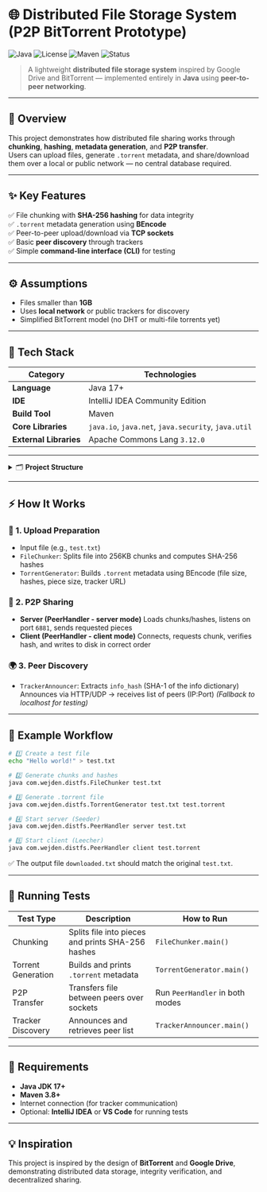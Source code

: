 
# 🌐 Distributed File Storage System (P2P BitTorrent Prototype)

![Java](https://img.shields.io/badge/Java-17-orange?logo=java)
![License](https://img.shields.io/badge/License-MIT-blue)
![Maven](https://img.shields.io/badge/Build-Maven-red?logo=apachemaven)
![Status](https://img.shields.io/badge/Status-Prototype-green)

> A lightweight **distributed file storage system** inspired by Google Drive and BitTorrent — implemented entirely in **Java** using **peer-to-peer networking**.

---

## 📖 Overview

This project demonstrates how distributed file sharing works through **chunking**, **hashing**, **metadata generation**, and **P2P transfer**.  
Users can upload files, generate `.torrent` metadata, and share/download them over a local or public network — no central database required.

---

## ✨ Key Features

✅ File chunking with **SHA-256 hashing** for data integrity  
✅ `.torrent` metadata generation using **BEncode**  
✅ Peer-to-peer upload/download via **TCP sockets**  
✅ Basic **peer discovery** through trackers  
✅ Simple **command-line interface (CLI)** for testing

---

## ⚙️ Assumptions

- Files smaller than **1GB**
- Uses **local network** or public trackers for discovery
- Simplified BitTorrent model (no DHT or multi-file torrents yet)

---

## 🧠 Tech Stack

| Category | Technologies |
|-----------|---------------|
| **Language** | Java 17+ |
| **IDE** | IntelliJ IDEA Community Edition |
| **Build Tool** | Maven |
| **Core Libraries** | `java.io`, `java.net`, `java.security`, `java.util` |
| **External Libraries** | Apache Commons Lang `3.12.0` |

---

<details>
<summary>🗂️ <b>Project Structure</b></summary>

```text
DistributedFileSystem/
├── pom.xml                          # Maven configuration  
├── src/
│   └── com/wejden/distfs/           # Package
│       ├── FileChunker.java         # Chunking & hashing
│       ├── TorrentGenerator.java    # .torrent creation
│       ├── PeerHandler.java         # P2P server/client logic
│       └── TrackerAnnouncer.java    # Peer discovery
└── target/                          # Compiled classes (auto-generated)
````

</details>

---

## ⚡ How It Works

### 🧩 1. Upload Preparation

* Input file (e.g., `test.txt`)
* `FileChunker`: Splits file into 256KB chunks and computes SHA-256 hashes
* `TorrentGenerator`: Builds `.torrent` metadata using BEncode (file size, hashes, piece size, tracker URL)

### 🔄 2. P2P Sharing

* **Server (PeerHandler - server mode)**
  Loads chunks/hashes, listens on port `6881`, sends requested pieces
* **Client (PeerHandler - client mode)**
  Connects, requests chunk, verifies hash, and writes to disk in correct order

### 🌍 3. Peer Discovery

* `TrackerAnnouncer`:
  Extracts `info_hash` (SHA-1 of the info dictionary)
  Announces via HTTP/UDP → receives list of peers (IP:Port)
  *(Fallback to localhost for testing)*

---

## 🧪 Example Workflow

```bash
# 1️⃣ Create a test file
echo "Hello world!" > test.txt

# 2️⃣ Generate chunks and hashes
java com.wejden.distfs.FileChunker test.txt

# 3️⃣ Generate .torrent file
java com.wejden.distfs.TorrentGenerator test.txt test.torrent

# 4️⃣ Start server (Seeder)
java com.wejden.distfs.PeerHandler server test.txt

# 5️⃣ Start client (Leecher)
java com.wejden.distfs.PeerHandler client test.torrent
```

✅ The output file `downloaded.txt` should match the original `test.txt`.

---

## 🧾 Running Tests

| Test Type           | Description                                       | How to Run                      |
| ------------------- | ------------------------------------------------- | ------------------------------- |
| Chunking          | Splits file into pieces and prints SHA-256 hashes | `FileChunker.main()`            |
| Torrent Generation | Builds and prints `.torrent` metadata             | `TorrentGenerator.main()`       |
| P2P Transfer      | Transfers file between peers over sockets         | Run `PeerHandler` in both modes |
| Tracker Discovery | Announces and retrieves peer list                 | `TrackerAnnouncer.main()`       |

---
## 🧰 Requirements

* **Java JDK 17+**
* **Maven 3.8+**
* Internet connection (for tracker communication)
* Optional: **IntelliJ IDEA** or **VS Code** for running tests

---

## 💡 Inspiration

This project is inspired by the design of **BitTorrent** and **Google Drive**, demonstrating distributed data storage, integrity verification, and decentralized sharing.



